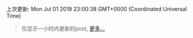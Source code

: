 
  
 上次更新: Mon Jul 01 2019 23:00:38 GMT+0000 (Coordinated Universal Time) 

 > 仅显示一小时内更新的post, [更多...](screenshots/)
  